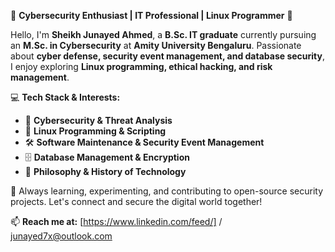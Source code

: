 🚀 **Cybersecurity Enthusiast | IT Professional | Linux Programmer** 🔐  

Hello, I'm **Sheikh Junayed Ahmed**, a **B.Sc. IT graduate** currently pursuing an **M.Sc. in Cybersecurity** at **Amity University Bengaluru**. Passionate about **cyber defense, security event management, and database security**, I enjoy exploring **Linux programming, ethical hacking, and risk management**.  

💻 **Tech Stack & Interests:**  
- 🔹 **Cybersecurity & Threat Analysis**  
- 🐧 **Linux Programming & Scripting**  
- 🛠️ **Software Maintenance & Security Event Management**  
- 🗄️ **Database Management & Encryption**  
- 📜 **Philosophy & History of Technology**  

📌 Always learning, experimenting, and contributing to open-source security projects. Let's connect and secure the digital world together!  

📫 **Reach me at:** [https://www.linkedin.com/feed/] / junayed7x@outlook.com

